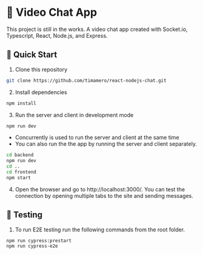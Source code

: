 # 💬 Video Chat App

This project is still in the works.
A video chat app created with Socket.io, Typescript, React, Node.js, and Express.

## 🚀 Quick Start
1. Clone this repository
```sh
git clone https://github.com/timamero/react-nodejs-chat.git
```
2. Install dependencies
```sh
npm install
```
3. Run the server and client in development mode
```sh
npm run dev
```
 - Concurrently is used to run the server and client at the same time
 - You can also run the the app by running the server and client separately.
```sh
cd backend
npm run dev
cd ..
cd frontend
npm start
```

4. Open the browser and go to http://localhost:3000/. You can test the connection by opening multiple tabs to the site and sending messages.

## 🧪 Testing
1. To run E2E testing run the following commands from the root folder.
```sh
npm run cypress:prestart
npm run cypress-e2e
```